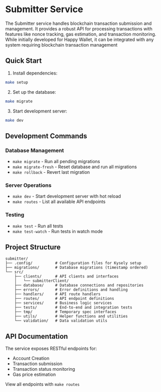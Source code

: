 # Submitter Service

The Submitter service handles blockchain transaction submission and management. It provides a robust
API for processing transactions with features like nonce tracking, gas estimation, and transaction
monitoring. While initially developed for Happy Wallet, it can be integrated with any system
requiring blockchain transaction management

## Quick Start

1. Install dependencies:
```sh
make setup
```

2. Set up the database:
```sh
make migrate
```

3. Start development server:
```sh
make dev
```

## Development Commands

### Database Management
- `make migrate` - Run all pending migrations
- `make migrate-fresh` - Reset database and run all migrations
- `make rollback` - Revert last migration

### Server Operations
- `make dev` - Start development server with hot reload
- `make routes` - List all available API endpoints

### Testing
- `make test` - Run all tests
- `make test-watch` - Run tests in watch mode

## Project Structure

```
submitter/
├── .config/          # Configuration files for Kysely setup
├── migrations/       # Database migrations (timestamp ordered)
└── src/
    ├── clients/      # API clients and interfaces
    │   └── submitterClient/
    ├── database/     # Database connections and repositories
    ├── errors/       # Error definitions and handling
    ├── handlers/     # API route handlers
    ├── routes/       # API endpoint definitions
    ├── services/     # Business logic services
    ├── tests/        # End-to-end and integration tests
    ├── tmp/          # Temporary spec interfaces
    ├── utils/        # Helper functions and utilities
    └── validation/   # Data validation utils
```

## API Documentation

The service exposes RESTful endpoints for:
- Account Creation
- Transaction submission
- Transaction status monitoring
- Gas price estimation

View all endpoints with `make routes`

